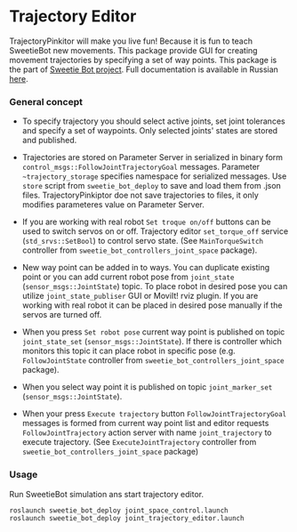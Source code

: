 Trajectory Editor 
=================

TrajectoryPinkitor will make you live fun! Because it is fun to teach SweetieBot new movements.
This package provide GUI for creating movement trajectories by specifying a set of way points.
This package is the part of [Sweetie Bot project](sweetiebot.net).  Full documentation 
is available in Russian [here](https://gitlab.com/sweetie-bot/sweetie_doc/wikis/components-animation-stored-move).


### General concept

* To specify trajectory you should select active joints, set joint tolerances and specify a set of waypoints. Only selected joints' states are stored and published.

* Trajectories are stored on Parameter Server in serialized in binary form `control_msgs::FollowJointTrajectoryGoal` messages.
     Parameter `~trajectory_storage` specifies namespace for serialized messages. Use `store` script from `sweetie_bot_deploy` to save and load them from .json files.
	 TrajectoryPinkiptor doe not save trajectories to files, it only modifies parameteres value on Parameter Server.

* If you are working with real robot `Set troque on/off` buttons can be used to switch servos on or off. Trajectory editor `set_torque_off` service (`std_srvs::SetBool`) 
    to control servo state. (See `MainTorqueSwitch` controller from `sweetie_bot_controllers_joint_space` package).

* New way point can be added in to ways. You can duplicate existing point or you can add current robot pose from `joint_state` (`sensor_msgs::JointState`) topic.
    To place robot in desired pose you can utilize `joint_state_publiser` GUI or MoviIt! rviz plugin. If you are working with real robot it can be placed in 
	desired pose manually if the servos are turned off.

* When you press `Set robot pose` current way point is published on topic `joint_state_set` (`sensor_msgs::JointState`). If there is controller which monitors this topic it can place 
    robot in specific pose (e.g. `FollowJointState` controller from `sweetie_bot_controllers_joint_space` package).

* When you select way point it is published on topic `joint_marker_set` (`sensor_msgs::JointState`). 

* When your press `Execute trajectory` button `FollowJointTrajectoryGoal` messages is formed from current way point list and editor requests `FollowJointTrajectory` 
    action server with name `joint_trajectory`  to execute trajectory. (See `ExecuteJointTrajectory` controller from `sweetie_bot_controllers_joint_space` package)

### Usage

Run SweetieBot simulation ans start trajectory editor.

    roslaunch sweetie_bot_deploy joint_space_control.launch
    roslaunch sweetie_bot_deploy joint_trajectory_editor.launch
